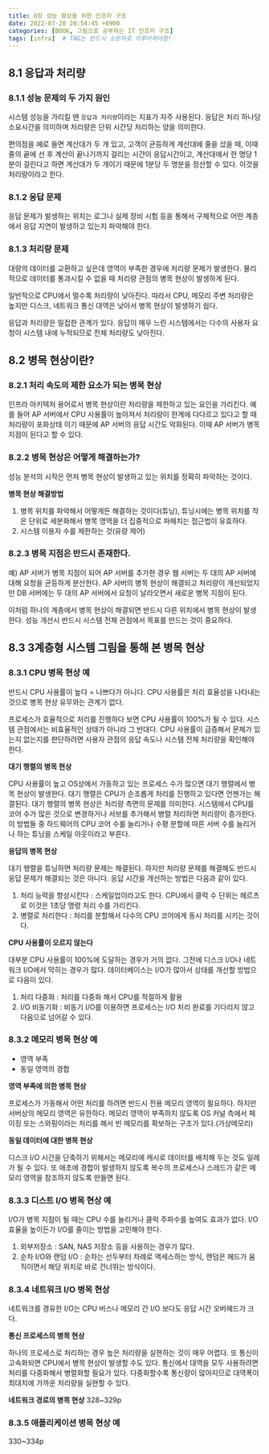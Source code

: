 ```yaml
---
title: 8장 성능 향상을 위한 인프라 구조
date: 2022-07-20 20:54:45 +0900
categories: [BOOK, 그림으로 공부하는 IT 인프라 구조]
tags: [infra]  # TAG는 반드시 소문자로 이루어져야함!
---
```


## 8.1 응답과 처리량
### 8.1.1 성능 문제의 두 가지 원인
시스템 성능을 가리킬 땐 `응답과 처리량`이라는 지표가 자주 사용된다. 응답은 처리 하나당 소요시간을 의미하며 처리량은 단위 시간당 처리하는 양을 의미한다.

편의점을 예로 들면 계산대가 두 개 있고, 고객이 균등하게 계산대에 줄을 섰을 때, 이때 줄의 끝에 선 후 계산이 끝나기까지 걸리는 시간이 응답시간이고, 계산대에서 한 명당 1분이 걸린다고 하면 계산대가 두 개이기 때문에 1분당 두 명분을 정산할 수 있다. 이것을 처리량이라고 한다.

### 8.1.2 응답 문제
응답 문제가 발생하는 위치는 로그나 실제 장비 시험 등을 통해서 구체적으로 어떤 계층에서 응답 지연이 발생하고 있는지 파악해야 한다.

### 8.1.3 처리량 문제
대량의 데이터를 교환하고 싶은데 영역이 부족한 경우에 처리량 문제가 발생한다. 물리적으로 데이터를 통과시킬 수 없을 때 처리량 관점의 병목 현상이 발생하게 된다.

일반적으로 CPU에서 멀수록 처리량이 낮아진다. 따라서 CPU, 메모리 주변 처리량은 높지만 디스크, 네트워크 통신 대역은 낮아서 병목 현상이 발생하기 쉽다.

응답과 처리량은 밀접한 관계가 있다. 응답이 매우 느린 시스템에서는 다수의 사용자 요청이 시스템 내에 누적되므로 전체 처리량도 낮아진다.

## 8.2 병목 현상이란?
### 8.2.1 처리 속도의 제한 요소가 되는 병목 현상
인프라 아키텍처 용어로서 병목 현상이란 처리량을 제한하고 있는 요인을 가리킨다. 예를 들어 AP 서버에서 CPU 사용률이 높아져서 처리량이 한계에 다다르고 있다고 할 때 처리량이 포화상태 이기 때문에 AP 서버의 응답 시간도 악화된다.
이때 AP 서버가 병목 지점이 된다고 할 수 있다.

### 8.2.2 병목 현상은 어떻게 해결하는가?
성능 분석의 시작은 먼저 병목 현상이 발생하고 있는 위치를 정확히 파악하는 것이다.

__병목 현상 해결방법__
1. 병목 위치를 파악해서 어떻게든 해결하는 것이다(튜닝), 튜닝시에는 병목 위치를 작은 단위로 세분화해서 병목 영역을 더 집중적으로 파헤치는 접근법이 유효하다.
2. 시스템 이용자 수를 제한하는 것(유량 제어)

### 8.2.3 병목 지점은 반드시 존재한다.
예) AP 서버가 병목 지점이 되어 AP 서버를 추가한 경우 웹 서버는 두 대의 AP 서버에 대해 요청을 균등하게 분산한다. AP 서버의 병목 현상이 해결되고 처리량이 개선되었지만 DB 서버에는 두 대의 AP 서버에서 요청이 날라오면서 새로운 병목 지점이 된다.

이처럼 하나의 계층에서 병목 현상이 해결되면 반드시 다른 위치에서 병목 현상이 발생한다. 성능 개선시 반드시 시스템 전체 관점에서 목표를 만드는 것이 중요하다.

## 8.3 3계층형 시스템 그림을 통해 본 병목 현상
### 8.3.1 CPU 병목 현상 예
반드시 CPU 사용률이 높다 = 나쁘다가 아니다. CPU 사용률은 처리 효율성을 나타내는 것으로 병목 현상 유무와는 관계가 없다.

프로세스가 효율적으로 처리를 진행하다 보면 CPU 사용률이 100%가 될 수 있다. 시스템 관점에서는 비효율적인 상태가 아니라 그 반대다. CPU 사용률이 급증해서 문제가 있는지 없는지를 판단하려면 사용자 관점의 응답 속도나 시스템 전체 처리량을 확인해야 한다.

__대기 행렬의 병목 현상__

CPU 사용률이 높고 OS상에서 가동하고 있는 프로세스 수가 많으면 대기 행렬에서 병목 현상이 발생한다. 대기 행렬은 CPU가 순조롭게 처리를 진행하고 있다면 언젠가는 해결된다. 대기 행렬의 병목 현상은 처리량 측면의 문제를 의미한다.
시스템에서 CPU를 코어 수가 많은 것으로 변경하거나 서브를 추가해서 병렬 처리하면 처리량이 증가한다. 이 방법들 중 하드웨어의 CPU 코어 수를 늘리거나 수평 분할에 따른 서버 수를 늘리거나 하는 튜닝을 스케일 아웃이라고 부른다.

__응답의 병목 현상__

대기 행렬을 튜닝하면 처리량 문제는 해결된다. 하지만 처리량 문제를 해결해도 반드시 응답 문제가 해결되는 것은 아니다. 응답 시간을 개선하는 방법은 다음과 같이 있다.
1. 처리 능력을 향상시킨다 : 스케일업이라고도 한다. CPU에서 클럭 수 단위는 헤르츠로 이것은 1초당 명령 처리 수를 가리킨다.
2. 병렬로 처리한다 : 처리를 분할해서 다수의 CPU 코어에게 동시 처리를 시키는 것이다.

__CPU 사용률이 오르지 않는다__

대부분 CPU 사용률이 100%에 도달하는 경우가 거의 없다. 그전에 디스크 I/O나 네트워크 I/O에서 막히는 경우가 많다. 데이터베이스는 I/O가 많아서 상태를 개선할 방법으로 다음이 있다.
1. 처리 다중화 : 처리를 다중화 해서 CPU를 적절하게 활용
2. I/O 비동기화 : 비동기 I/O를 이용하면 프로세스는 I/O 처리 완료를 기다리지 않고 다음으로 넘어갈 수 있다.

### 8.3.2 메모리 병목 현상 예
* 영역 부족
* 동일 영역의 경합

__영역 부족에 의한 병목 현상__

프로세스가 가동해서 어떤 처리를 하려면 반드시 전용 메모리 영역이 필요하다. 하지만 서버상의 메모리 영역은 유한하다. 메모리 영역이 부족하지 않도록 OS 커널 측에서 페이징 또는 스와핑이라는 처리를 해서 빈 메모리를 확보하는 구조가 있다.(가상메모리)

__동일 데이터에 대한 병목 현상__

디스크 I/O 시간을 단축하기 위해서는 메모리에 캐시로 데이터를 배치해 두는 것도 일례가 될 수 있다. 또 애초에 경합이 발생하지 않도록 복수의 프로세스나 스레드가 같은 메모리 영역을 참조하지 않도록 만들면 된다.

### 8.3.3 디스트 I/O 병목 현상 예
I/O가 병목 지점이 될 때는 CPU 수를 늘리거나 클럭 주파수를 높여도 효과가 없다. I/O 효율을 높이든가 I/O를 줄이는 방법을 고민해야 한다.
1. 외부저장소 : SAN, NAS 저장소 등을 사용하는 경우가 많다.
2. 순차 I/O와 랜덤 I/O : 순차는 선두부터 차례로 액세스하는 방식, 랜덤은 헤드가 움직이면서 해당 위치로 바로 건너뛰는 방식이다.

### 8.3.4 네트워크 I/O 병목 현상
네트워크를 경유한 I/O는 CPU 버스나 메모리 간 I/O 보다도 응답 시간 오버헤드가 크다.

__통신 프로세스의 병목 현상__

하나의 프로세스로 처리하는 경우 높은 처리량을 실현하는 것이 매우 어렵다. 또 통신이 고속화되면 CPU에서 병목 현상이 발생할 수도 있다. 통신에서 대역을 모두 사용하려면 처리를 다중화해서 병렬화할 필요가 있다. 다중화할수록 통신량이 많아지므로 대역폭이 최대치에 가까운 처리량을 실현할 수 있다.

__네트워크 경로의 병목 현상__ 328~329p

### 8.3.5 애플리케이션 병목 현상 예
330~334p
